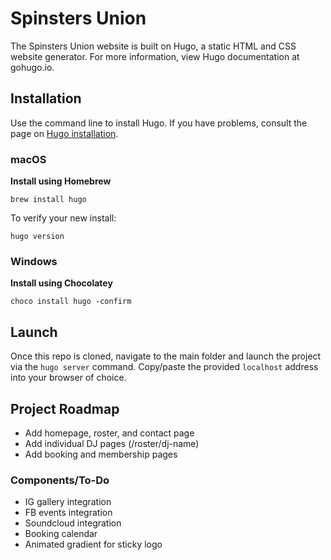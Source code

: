 # Spinsters Union

The Spinsters Union website is built on Hugo, a static HTML and CSS website generator. For more information, view Hugo documentation at gohugo.io.

## Installation
Use the command line to install Hugo. If you have problems, consult the page on [Hugo installation](https://gohugo.io/getting-started/installing). 

### macOS

**Install using Homebrew**

`brew install hugo`

To verify your new install:

`hugo version`

### Windows

**Install using Chocolatey**

`choco install hugo -confirm`

## Launch
Once this repo is cloned, navigate to the main folder and launch the project via the `hugo server` command. Copy/paste the provided `localhost` address into your browser of choice.

## Project Roadmap

- Add homepage, roster, and contact page
- Add individual DJ pages (/roster/dj-name)
- Add booking and membership pages

### Components/To-Do

- IG gallery integration
- FB events integration
- Soundcloud integration
- Booking calendar
- Animated gradient for sticky logo
